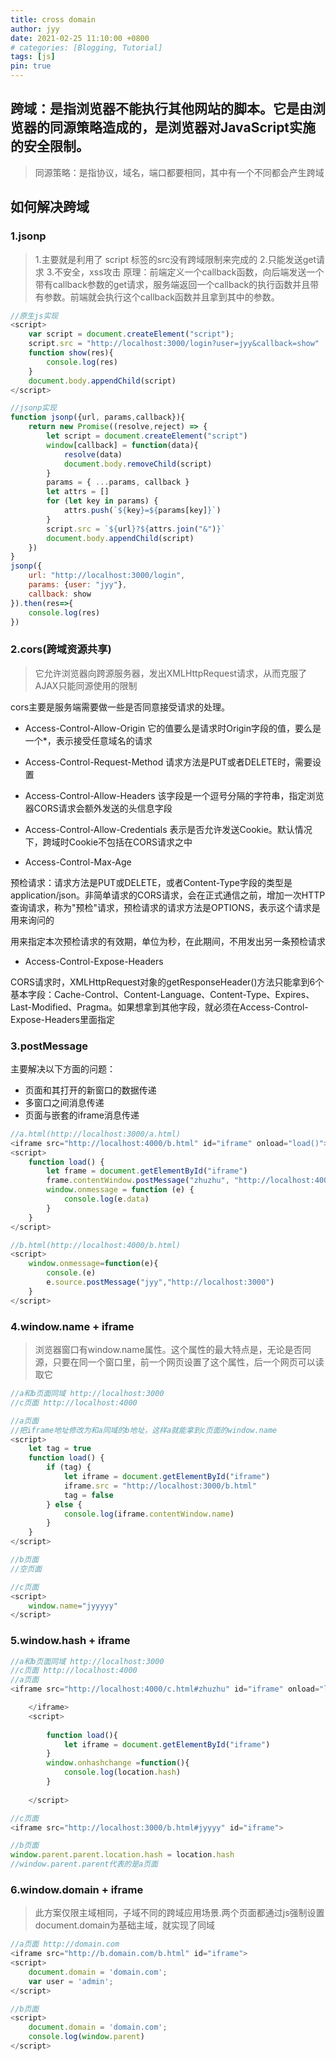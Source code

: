 ```yaml
---
title: cross domain
author: jyy
date: 2021-02-25 11:10:00 +0800
# categories: [Blogging, Tutorial]
tags: [js]
pin: true
---
```


## 跨域：是指浏览器不能执行其他网站的脚本。它是由浏览器的同源策略造成的，是浏览器对JavaScript实施的安全限制。
> 同源策略：是指协议，域名，端口都要相同，其中有一个不同都会产生跨域

## 如何解决跨域

### 1.jsonp

> 1.主要就是利用了 script 标签的src没有跨域限制来完成的 2.只能发送get请求 3.不安全，xss攻击
> 原理：前端定义一个callback函数，向后端发送一个带有callback参数的get请求，服务端返回一个callback的执行函数并且带有参数。前端就会执行这个callback函数并且拿到其中的参数。

```js
//原生js实现
<script>
    var script = document.createElement("script");
    script.src = "http://localhost:3000/login?user=jyy&callback=show"
    function show(res){
        console.log(res)
    }
    document.body.appendChild(script)
</script>
```

```js
//jsonp实现
function jsonp({url, params,callback}){
    return new Promise((resolve,reject) => {
        let script = document.createElement("script")
        window[callback] = function(data){
            resolve(data)
            document.body.removeChild(script)
        }
        params = { ...params, callback }
        let attrs = []
        for (let key in params) {
            attrs.push(`${key}=${params[key]}`)
        }
        script.src = `${url}?${attrs.join("&")}`
        document.body.appendChild(script)
    })
}
jsonp({
    url: "http://localhost:3000/login",
    params: {user: "jyy"},
    callback: show
}).then(res=>{
    console.log(res)
})
```

### 2.cors(跨域资源共享)
> 它允许浏览器向跨源服务器，发出XMLHttpRequest请求，从而克服了AJAX只能同源使用的限制

cors主要是服务端需要做一些是否同意接受请求的处理。
- Access-Control-Allow-Origin
它的值要么是请求时Origin字段的值，要么是一个*，表示接受任意域名的请求

- Access-Control-Request-Method
请求方法是PUT或者DELETE时，需要设置

- Access-Control-Allow-Headers
该字段是一个逗号分隔的字符串，指定浏览器CORS请求会额外发送的头信息字段

- Access-Control-Allow-Credentials
表示是否允许发送Cookie。默认情况下，跨域时Cookie不包括在CORS请求之中

- Access-Control-Max-Age

预检请求：请求方法是PUT或DELETE，或者Content-Type字段的类型是application/json。非简单请求的CORS请求，会在正式通信之前，增加一次HTTP查询请求，称为"预检"请求，预检请求的请求方法是OPTIONS，表示这个请求是用来询问的

用来指定本次预检请求的有效期，单位为秒，在此期间，不用发出另一条预检请求

- Access-Control-Expose-Headers

CORS请求时，XMLHttpRequest对象的getResponseHeader()方法只能拿到6个基本字段：Cache-Control、Content-Language、Content-Type、Expires、Last-Modified、Pragma。如果想拿到其他字段，就必须在Access-Control-Expose-Headers里面指定

### 3.postMessage
主要解决以下方面的问题：
- 页面和其打开的新窗口的数据传递
- 多窗口之间消息传递
- 页面与嵌套的iframe消息传递

```js
//a.html(http://localhost:3000/a.html)
<iframe src="http://localhost:4000/b.html" id="iframe" onload="load()"></iframe>
<script>
    function load() {
        let frame = document.getElementById("iframe")
        frame.contentWindow.postMessage("zhuzhu", "http://localhost:4000")
        window.onmessage = function (e) {
            console.log(e.data)
        }
    }
</script>
```

```js
//b.html(http://localhost:4000/b.html)
<script>
    window.onmessage=function(e){
        console.(e)
        e.source.postMessage("jyy","http://localhost:3000")
    }
</script>
```

### 4.window.name + iframe

> 浏览器窗口有window.name属性。这个属性的最大特点是，无论是否同源，只要在同一个窗口里，前一个网页设置了这个属性，后一个网页可以读取它

```js
//a和b页面同域 http://localhost:3000
//c页面 http://localhost:4000

//a页面
//把iframe地址修改为和a同域的b地址，这样a就能拿到c页面的window.name 
<script> 
    let tag = true
    function load() {
        if (tag) {
            let iframe = document.getElementById("iframe")
            iframe.src = "http://localhost:3000/b.html"
            tag = false
        } else {
            console.log(iframe.contentWindow.name)
        }
    }
</script>

//b页面
//空页面

//c页面
<script>
    window.name="jyyyyy"
</script>
```

### 5.window.hash + iframe

```js
//a和b页面同域 http://localhost:3000
//c页面 http://localhost:4000
//a页面
<iframe src="http://localhost:4000/c.html#zhuzhu" id="iframe" onload="load()">

    </iframe>
    <script>
    
        function load(){
            let iframe = document.getElementById("iframe")
        }
        window.onhashchange =function(){
            console.log(location.hash)
        }
      
    </script>
```
```js
//c页面
<iframe src="http://localhost:3000/b.html#jyyyy" id="iframe">

```

```js
//b页面
window.parent.parent.location.hash = location.hash
//window.parent.parent代表的是a页面
```


### 6.window.domain + iframe
> 此方案仅限主域相同，子域不同的跨域应用场景.两个页面都通过js强制设置document.domain为基础主域，就实现了同域

```js
//a页面 http://domain.com
<iframe src="http://b.domain.com/b.html" id="iframe">
<script>
    document.domain = 'domain.com';
    var user = 'admin';
</script>

```
```js
//b页面
<script>
    document.domain = 'domain.com';
    console.log(window.parent)
</script>
```